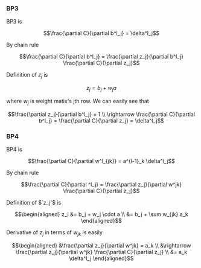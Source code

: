 ### BP3

BP3 is

```math
\frac{\partial C}{\partial b^l_j} = \delta^l_j
```

By chain rule

```math
\frac{\partial C}{\partial b^l_j} = \frac{\partial z_j}{\partial b^l_j} \frac{\partial C}{\partial z_j}
```

Definition of $`z_j`$ is

```math
z_j = b_j + w_j a
```

where $`w_j`$ is weight matix's jth row. We can easily see that

```math
\frac{\partial z_j}{\partial b^l_j} = 1 \\
\rightarrow \frac{\partial C}{\partial b^l_j} = \frac{\partial C}{\partial z_j} = \delta^l_j
```

### BP4

BP4 is

```math
\frac{\partial C}{\partial w^l_{jk}} = a^{l-1}_k \delta^l_j
```

By chain rule

```math
\frac{\partial C}{\partial ^l_j} = \frac{\partial z_j}{\partial w^jk} \frac{\partial C}{\partial z_j}
```

Definition of $`z_j'$ is

```math
\begin{aligned}
z_j &= b_j + w_j \cdot a \\
    &= b_j + \sum w_{jk} a_k
\end{aligned}
```

Derivative of $`z_j`$ in terms of $`w_{jk}`$ is easily

```math
\begin{aligned}
&\frac{\partial z_j}{\partial w^jk} = a_k \\
&\rightarrow \frac{\partial z_j}{\partial w^jk} \frac{\partial C}{\partial z_j} \\
&= a_k \delta^l_j
\end{aligned}
```